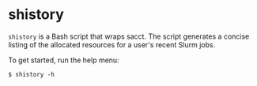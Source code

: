 # shistory

`shistory` is a Bash script that wraps sacct. The script generates a concise listing of the allocated resources for a user's recent Slurm jobs.

To get started, run the help menu:

```
$ shistory -h
```
